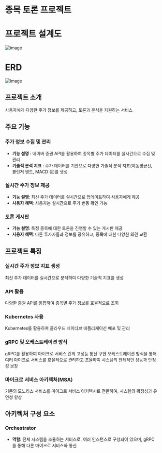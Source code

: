 # 종목 토론 프로젝트

# 프로젝트 설계도
![image](https://github.com/user-attachments/assets/d959759f-bd80-4182-ab76-739423653e77)
# ERD
![image](https://github.com/user-attachments/assets/b37b8dda-5374-46e3-8a6a-2c491eaf1504)

## 프로젝트 소개
사용자에게 다양한 주가 정보를 제공하고, 토론과 분석을 지원하는 서비스

## 주요 기능
### 주가 정보 수집 및 관리
- **기능 설명** : 네이버 증권 API를 활용하여 종목별 주가 데이터를 실시간으로 수집 및 관리
- **기술적 분석 지표** : 주가 데이터를 기반으로 다양한 기술적 분석 지표(이동평균선, 볼린저 밴드, MACD 등)를 생성

### 실시간 주가 정보 제공
- **기능 설명**: 최신 주가 데이터를 실시간으로 업데이트하여 사용자에게 제공
- **사용자 혜택**: 사용자는 실시간으로 주가 변동 확인 가능

### 토론 게시판
- **기능 설명**: 특정 종목에 대한 토론을 진행할 수 있는 게시판 제공
- **사용자 혜택**: 다른 투자자들과 정보를 공유하고, 종목에 대한 다양한 의견 교환




## 프로젝트 특징

### **실시간 주가 정보 지표 생성**
최신 주가 데이터를 실시간으로 분석하여 다양한 기술적 지표를 생성

### **API 활용**
다양한 증권 API를 통합하여 종목별 주가 정보를 효율적으로 조회

### **Kubernetes 사용**
Kubernetes를 활용하여 클라우드 네이티브 애플리케이션 배포 및 관리

### **gRPC 및 오케스트레이션 방식**
gRPC를 활용하여 마이크로 서비스 간의 고성능 통신 구현
오케스트레이션 방식을 통해 여러 마이크로 서비스를 효율적으로 관리하고 조율하여 시스템의 전체적인 성능과 안정성 보장

### **마이크로 서비스 아키텍처(MSA)**
기존의 모노리스 서비스를 마이크로 서비스 아키텍처로 전환하여, 시스템의 확장성과 유연성 향상





## 아키텍처 구성 요소

### Orchestrator
- **역할**: 전체 시스템을 조율하는 서비스로, 여러 인스턴스로 구성되어 있으며, gRPC를 통해 다른 마이크로 서비스와 통신
